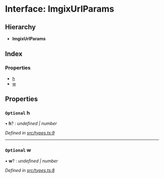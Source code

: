 
# Interface: ImgixUrlParams

## Hierarchy

* **ImgixUrlParams**

## Index

### Properties

* [h](_types_.imgixurlparams.md#optional-h)
* [w](_types_.imgixurlparams.md#optional-w)

## Properties

### `Optional` h

• **h**? : *undefined | number*

*Defined in [src/types.ts:9](https://github.com/WalltoWall/gatsby-plugin-imgix/blob/6f1a9c7/src/types.ts#L9)*

___

### `Optional` w

• **w**? : *undefined | number*

*Defined in [src/types.ts:8](https://github.com/WalltoWall/gatsby-plugin-imgix/blob/6f1a9c7/src/types.ts#L8)*
